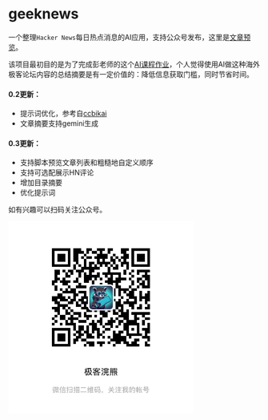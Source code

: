 # geeknews
一个整理`Hacker News`每日热点消息的AI应用，支持公众号发布，这里是[文章预览](https://mp.weixin.qq.com/s/xp6XhHxk8LCZUdg7AGPk3g)。

该项目最初目的是为了完成彭老师的这个[AI课程作业](https://github.com/DjangoPeng/GitHubSentinel)，个人觉得使用AI做这种海外极客论坛内容的总结摘要是有一定价值的：降低信息获取门槛，同时节省时间。

#### 0.2更新：
- 提示词优化，参考自[ccbikai](https://github.com/ccbikai/hacker-news)
- 文章摘要支持gemini生成

#### 0.3更新：
- 支持脚本预览文章列表和粗糙地自定义顺序
- 支持可选配展示HN评论
- 增加目录摘要
- 优化提示词

如有兴趣可以扫码关注公众号。

![极客浣熊](wpp-logo.png)

